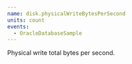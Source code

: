 ```yaml
---
name: disk.physicalWriteBytesPerSecond
units: count
events:
  - OracleDatabaseSample
---
```


Physical write total bytes per second.